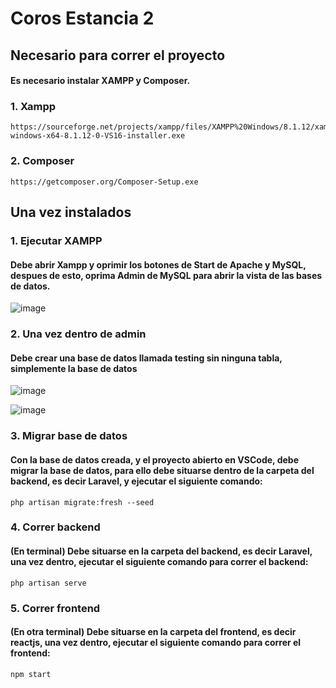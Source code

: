 # Coros Estancia 2

## Necesario para correr el proyecto
#### Es necesario instalar XAMPP y Composer.
### 1. Xampp
    https://sourceforge.net/projects/xampp/files/XAMPP%20Windows/8.1.12/xampp-windows-x64-8.1.12-0-VS16-installer.exe
### 2. Composer
    https://getcomposer.org/Composer-Setup.exe
## Una vez instalados
### 1. Ejecutar XAMPP
#### Debe abrir Xampp y oprimir los botones de Start de Apache y MySQL, despues de esto, oprima Admin de MySQL para abrir la vista de las bases de datos.
![image](https://user-images.githubusercontent.com/77992695/208221026-e60f6990-e127-4c16-884c-e0a19b8d3e2a.png)

### 2. Una vez dentro de admin
#### Debe crear una base de datos llamada testing sin ninguna tabla, simplemente la base de datos
![image](https://user-images.githubusercontent.com/77992695/208221217-941a1c06-d2bb-49a4-9b0e-b7767463d964.png)

![image](https://user-images.githubusercontent.com/77992695/208221181-ede66b20-dfa3-48cc-a9d3-a7d3a8d44ba0.png)

### 3. Migrar base de datos
#### Con la base de datos creada, y el proyecto abierto en VSCode, debe migrar la base de datos, para ello debe situarse dentro de la carpeta del backend, es decir Laravel, y ejecutar el siguiente comando:
    php artisan migrate:fresh --seed

### 4. Correr backend
#### (En terminal) Debe situarse en la carpeta del backend, es decir Laravel, una vez dentro, ejecutar el siguiente comando para correr el backend:
    php artisan serve
    
### 5. Correr frontend
#### (En otra terminal) Debe situarse en la carpeta del frontend, es decir reactjs, una vez dentro, ejecutar el siguiente comando para correr el frontend:
    npm start
